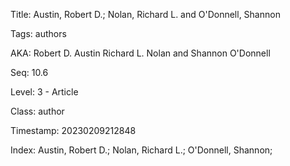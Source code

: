 Title:  Austin, Robert D.; Nolan, Richard L. and O'Donnell, Shannon

Tags:   authors

AKA:    Robert D. Austin Richard L. Nolan and Shannon O'Donnell

Seq:    10.6

Level:  3 - Article

Class:  author

Timestamp: 20230209212848

Index:  Austin, Robert D.; Nolan, Richard L.; O'Donnell, Shannon; 
